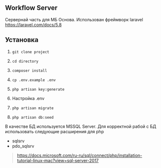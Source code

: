 ## Workflow Server

Сервернай часть для МБ Основа. Использован фреймворк laravel <a href="https://laravel.com/docs/5.8">https://laravel.com/docs/5.8</a>
                                                     
## Установка

1. ```git clone project```

1. ```cd directory ```

1. ```composer install```

1. ```cp .env.example .env```

1. ```php artisan key:generate```

1. Настройка .env

1. ```php artisan migrate```

1. ```php artisan db:seed``` 

В качестве БД используется MSSQL Server. Для корректной рабой с БД использовать следующие расширения для php
- sqlsrv
- pdo_sqlsrv 
> <a href="https://docs.microsoft.com/ru-ru/sql/connect/php/installation-tutorial-linux-mac?view=sql-server-2017">https://docs.microsoft.com/ru-ru/sql/connect/php/installation-tutorial-linux-mac?view=sql-server-2017

